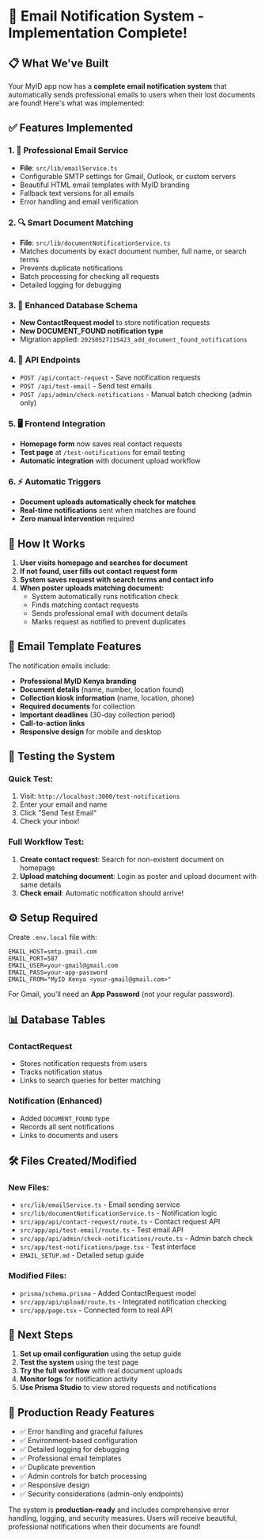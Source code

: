 # 🎉 Email Notification System - Implementation Complete!

## 📋 What We've Built

Your MyID app now has a **complete email notification system** that automatically sends professional emails to users when their lost documents are found! Here's what was implemented:

## ✅ Features Implemented

### 1. 📧 Professional Email Service
- **File**: `src/lib/emailService.ts`
- Configurable SMTP settings for Gmail, Outlook, or custom servers
- Beautiful HTML email templates with MyID branding
- Fallback text versions for all emails
- Error handling and email verification

### 2. 🔍 Smart Document Matching
- **File**: `src/lib/documentNotificationService.ts`
- Matches documents by exact document number, full name, or search terms
- Prevents duplicate notifications
- Batch processing for checking all requests
- Detailed logging for debugging

### 3. 💾 Enhanced Database Schema
- **New ContactRequest model** to store notification requests
- **New DOCUMENT_FOUND notification type**
- Migration applied: `20250527115423_add_document_found_notifications`

### 4. 🚀 API Endpoints
- `POST /api/contact-request` - Save notification requests
- `POST /api/test-email` - Send test emails
- `POST /api/admin/check-notifications` - Manual batch checking (admin only)

### 5. 🖥️ Frontend Integration
- **Homepage form** now saves real contact requests
- **Test page** at `/test-notifications` for email testing
- **Automatic integration** with document upload workflow

### 6. ⚡ Automatic Triggers
- **Document uploads automatically check for matches**
- **Real-time notifications** sent when matches are found
- **Zero manual intervention** required

## 🔄 How It Works

1. **User visits homepage and searches for document**
2. **If not found, user fills out contact request form**
3. **System saves request with search terms and contact info**
4. **When poster uploads matching document:**
   - System automatically runs notification check
   - Finds matching contact requests
   - Sends professional email with document details
   - Marks request as notified to prevent duplicates

## 📧 Email Template Features

The notification emails include:
- **Professional MyID Kenya branding**
- **Document details** (name, number, location found)
- **Collection kiosk information** (name, location, phone)
- **Required documents** for collection
- **Important deadlines** (30-day collection period)
- **Call-to-action links**
- **Responsive design** for mobile and desktop

## 🧪 Testing the System

### Quick Test:
1. Visit: `http://localhost:3000/test-notifications`
2. Enter your email and name
3. Click "Send Test Email"
4. Check your inbox!

### Full Workflow Test:
1. **Create contact request**: Search for non-existent document on homepage
2. **Upload matching document**: Login as poster and upload document with same details
3. **Check email**: Automatic notification should arrive!

## ⚙️ Setup Required

Create `.env.local` file with:
```env
EMAIL_HOST=smtp.gmail.com
EMAIL_PORT=587
EMAIL_USER=your-gmail@gmail.com
EMAIL_PASS=your-app-password
EMAIL_FROM="MyID Kenya <your-gmail@gmail.com>"
```

For Gmail, you'll need an **App Password** (not your regular password).

## 📊 Database Tables

### ContactRequest
- Stores notification requests from users
- Tracks notification status
- Links to search queries for better matching

### Notification (Enhanced)
- Added `DOCUMENT_FOUND` type
- Records all sent notifications
- Links to documents and users

## 🛠️ Files Created/Modified

### New Files:
- `src/lib/emailService.ts` - Email sending service
- `src/lib/documentNotificationService.ts` - Notification logic
- `src/app/api/contact-request/route.ts` - Contact request API
- `src/app/api/test-email/route.ts` - Test email API
- `src/app/api/admin/check-notifications/route.ts` - Admin batch check
- `src/app/test-notifications/page.tsx` - Test interface
- `EMAIL_SETUP.md` - Detailed setup guide

### Modified Files:
- `prisma/schema.prisma` - Added ContactRequest model
- `src/app/api/upload/route.ts` - Integrated notification checking
- `src/app/page.tsx` - Connected form to real API

## 🎯 Next Steps

1. **Set up email configuration** using the setup guide
2. **Test the system** using the test page
3. **Try the full workflow** with real document uploads
4. **Monitor logs** for notification activity
5. **Use Prisma Studio** to view stored requests and notifications

## 🚀 Production Ready Features

- ✅ Error handling and graceful failures
- ✅ Environment-based configuration
- ✅ Detailed logging for debugging
- ✅ Professional email templates
- ✅ Duplicate prevention
- ✅ Admin controls for batch processing
- ✅ Responsive design
- ✅ Security considerations (admin-only endpoints)

The system is **production-ready** and includes comprehensive error handling, logging, and security measures. Users will receive beautiful, professional notifications when their documents are found! 